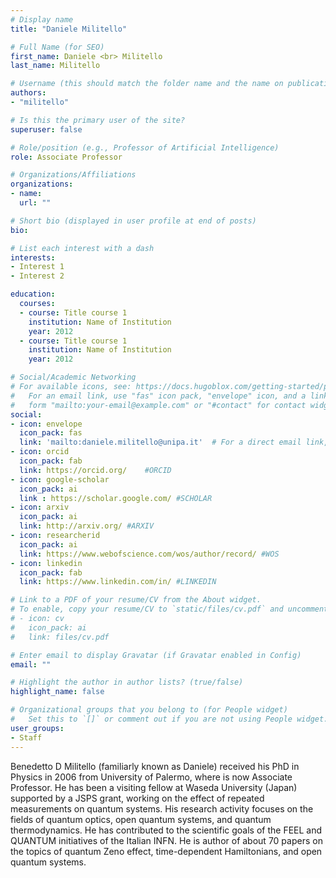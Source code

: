 ```yaml
---
# Display name
title: "Daniele Militello"

# Full Name (for SEO)
first_name: Daniele <br> Militello
last_name: Militello

# Username (this should match the folder name and the name on publications)
authors:
- "militello"

# Is this the primary user of the site?
superuser: false

# Role/position (e.g., Professor of Artificial Intelligence)
role: Associate Professor

# Organizations/Affiliations
organizations:
- name: 
  url: ""

# Short bio (displayed in user profile at end of posts)
bio: 

# List each interest with a dash
interests:
- Interest 1
- Interest 2

education:
  courses:
  - course: Title course 1
    institution: Name of Institution
    year: 2012
  - course: Title course 1
    institution: Name of Institution
    year: 2012

# Social/Academic Networking
# For available icons, see: https://docs.hugoblox.com/getting-started/page-builder/#icons
#   For an email link, use "fas" icon pack, "envelope" icon, and a link in the
#   form "mailto:your-email@example.com" or "#contact" for contact widget.
social:
- icon: envelope
  icon_pack: fas
  link: 'mailto:daniele.militello@unipa.it'  # For a direct email link, use "mailto:test@example.org".
- icon: orcid
  icon_pack: fab
  link: https://orcid.org/    #ORCID
- icon: google-scholar 
  icon_pack: ai
  link : https://scholar.google.com/ #SCHOLAR
- icon: arxiv
  icon_pack: ai
  link: http://arxiv.org/ #ARXIV
- icon: researcherid
  icon_pack: ai
  link: https://www.webofscience.com/wos/author/record/ #WOS
- icon: linkedin
  icon_pack: fab
  link: https://www.linkedin.com/in/ #LINKEDIN

# Link to a PDF of your resume/CV from the About widget.
# To enable, copy your resume/CV to `static/files/cv.pdf` and uncomment the lines below.
# - icon: cv
#   icon_pack: ai
#   link: files/cv.pdf

# Enter email to display Gravatar (if Gravatar enabled in Config)
email: ""

# Highlight the author in author lists? (true/false)
highlight_name: false

# Organizational groups that you belong to (for People widget)
#   Set this to `[]` or comment out if you are not using People widget.
user_groups:
- Staff
---
```

Benedetto D Militello (familiarly known as Daniele) received his PhD in Physics in 2006 from University of Palermo, where is now Associate Professor. He has been a visiting fellow at Waseda University (Japan) supported by a JSPS grant, working on the effect of repeated measurements on quantum systems. His research activity focuses on the fields of quantum optics, open quantum systems, and quantum thermodynamics. He has contributed to the scientific goals of the FEEL and QUANTUM initiatives of the Italian INFN. He is author of about 70 papers on the topics of quantum Zeno effect, time-dependent Hamiltonians, and open quantum systems.
